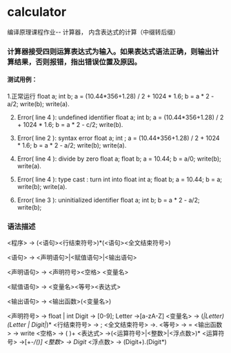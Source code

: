 # calculator
编译原理课程作业-- 计算器， 内含表达式的计算（中缀转后缀）

### 计算器接受四则运算表达式为输入。如果表达式语法正确，则输出计算结果，否则报错，指出错误位置及原因。 
#### 测试用例：
1.正常运行
float a; 
int b; 
a = (10.44*356+1.28) / 2 + 1024 * 1.6;
b = a * 2 - a/2;
write(b);
write(a).

2. Error( line 4 ): undefined identifier
float a; 
int b; 
a = (10.44*356+1.28) / 2 + 1024 * 1.6;
b = a * 2 - c/2;
write(b).

3. Error( line 2 ): syntax error
float a; 
int ; 
a = (10.44*356+1.28) / 2 + 1024 * 1.6;
b = a * 2 - a/2;
write(b);
write(a).
4. Error( line 4 ): divide by zero
float a; 
float b; 
a = 10.44;
b = a/0;
write(b);
write(a).

5. Error( line 4 ): type cast : turn int into float
int a; 
float b; 
a = 10.44;
b = a;
write(b);
write(a).

6. Error( line 3 ): uninitialized identifier
float a; 
int b; 
b = a * 2 - a/2;
write(b);


### 语法描述
<程序> ->
(<语句><行结束符号>)*(<语句><全文结束符号>)

<语句> -> 
<声明语句>|<赋值语句>|<输出语句>

<声明语句> -> 
<声明符号><空格> <变量名>

<赋值语句> -> 
<变量名><等号><表达式>

<输出语句> -> 
<输出函数>(<变量名>)

<声明符号> -> float | int
Digit -> [0-9];
Letter ->[a-zA-Z]
<变量名> -> (_|Letter)(Letter | Digit|_)*
<行结束符号> -> ;
<全文结束符号> ->.
<等号> -> =
<输出函数> -> write
<空格> -> ( )+
<表达式> ->(<运算符号>|<整数>|<浮点数>)*
<运算符号> ->[+-*/()]
<整数> -> Digit*
<浮点数> -> (Digit+).(Digit*)



